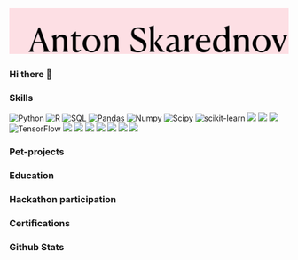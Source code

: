 ![](https://github.com/remarkASS97/remarkASS97/blob/main/ass.png)
### Hi there 👋
### Skills 
![Python](https://img.shields.io/badge/-Python-090909?style=for-the-badge&logo=python)
![R](https://img.shields.io/badge/-R-090909?style=for-the-badge&logo=r)
![SQL](https://img.shields.io/badge/-SQL-090909?style=for-the-badge&logo=mysql)
![Pandas](https://img.shields.io/badge/-Pandas-090909?style=for-the-badge&logo=pandas)
![Numpy](https://img.shields.io/badge/-Numpy-090909?style=for-the-badge&logo=Numpy)
![Scipy](https://img.shields.io/badge/-Scipy-090909?style=for-the-badge&logo=Scipy)
![scikit-learn](https://img.shields.io/badge/-scikit-learn-090909?style=for-the-badge&logo=scikit-learn)
![](https://img.shields.io/badge/--090909?style=for-the-badge&logo=)
![](https://img.shields.io/badge/--090909?style=for-the-badge&logo=)
![](https://img.shields.io/badge/--090909?style=for-the-badge&logo=)
![TensorFlow](https://img.shields.io/badge/-TensorFlow-090909?style=for-the-badge&logo=tensorflow)
![](https://img.shields.io/badge/--090909?style=for-the-badge&logo=)
![](https://img.shields.io/badge/--090909?style=for-the-badge&logo=)
![](https://img.shields.io/badge/--090909?style=for-the-badge&logo=)
![](https://img.shields.io/badge/--090909?style=for-the-badge&logo=)
![](https://img.shields.io/badge/--090909?style=for-the-badge&logo=)
![](https://img.shields.io/badge/--090909?style=for-the-badge&logo=)
![](https://img.shields.io/badge/--090909?style=for-the-badge&logo=)

### Pet-projects 

### Education 


### Hackathon participation 

### Certifications 

### Github Stats 
